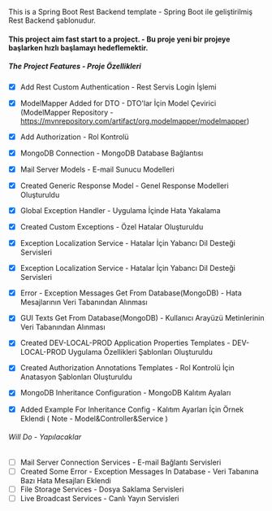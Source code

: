
This is a Spring Boot Rest Backend template - Spring Boot ile geliştirilmiş Rest Backend şablonudur.

#### This project aim fast start to a project. - Bu proje yeni bir projeye başlarken hızlı başlamayı hedeflemektir.



##### The Project Features - Proje Özellikleri

- [x] Add Rest Custom Authentication - Rest Servis Login İşlemi
- [x] ModelMapper Added for DTO - DTO'lar İçin Model Çevirici (ModelMapper Repository - https://mvnrepository.com/artifact/org.modelmapper/modelmapper)
- [x] Add Authorization - Rol Kontrolü
- [x] MongoDB Connection - MongoDB Database Bağlantısı
- [x] Mail Server Models - E-mail Sunucu Modelleri
- [x] Created Generic Response Model - Genel Response Modelleri Oluşturuldu
- [x] Global Exception Handler - Uygulama İçinde Hata Yakalama  
- [x] Created Custom Exceptions - Özel Hatalar Oluşturuldu
- [x] Exception Localization Service - Hatalar İçin Yabancı Dil Desteği Servisleri
- [x] Exception Localization Service - Hatalar İçin Yabancı Dil Desteği Servisleri
- [x] Error - Exception Messages Get From Database(MongoDB) - Hata Mesajlarının Veri Tabanından Alınması
- [x] GUI Texts Get From Database(MongoDB) - Kullanıcı Arayüzü Metinlerinin Veri Tabanından Alınması
- [x] Created DEV-LOCAL-PROD Application Properties Templates - DEV-LOCAL-PROD Uygulama Özellikleri Şablonları Oluşturuldu
- [x] Created Authorization Annotations Templates - Rol Kontrolü İçin Anatasyon Şablonları Oluşturuldu 
- [x] MongoDB Inheritance Configuration - MongoDB Kalıtım Ayaları
- [x] Added Example For Inheritance Config - Kalıtım Ayarları İçin Örnek Eklendi ( Note - Model&Controller&Service )


###### Will Do - Yapılacaklar
- [ ] Mail Server Connection Services - E-mail Bağlantı Servisleri
- [ ] Created Some Error - Exception Messages In Database - Veri Tabanına Bazı Hata Mesajları Eklendi
- [ ] File Storage Services - Dosya Saklama Servisleri
- [ ] Live Broadcast Services - Canlı Yayın Servisleri
